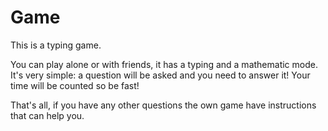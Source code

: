 # Game
This is a typing game.

You can play alone or with friends, it has a typing and a mathematic mode. It's very simple: a question will be asked and you need to answer it! 
Your time will be counted so be fast!

That's all, if you have any other questions the own game have instructions that can help you.
